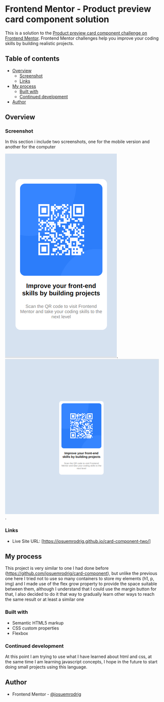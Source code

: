 # Frontend Mentor - Product preview card component solution

This is a solution to the [Product preview card component challenge on Frontend Mentor](https://www.frontendmentor.io/challenges/qr-code-component-iux_sIO_H). Frontend Mentor challenges help you improve your coding skills by building realistic projects.

## Table of contents

-   [Overview](#overview)
    -   [Screenshot](#screenshot)
    -   [Links](#links)
-   [My process](#my-process)
    -   [Built with](#built-with)
    -   [Continued development](#continued-development)
-   [Author](#author)


## Overview


### Screenshot

 In this section i include two screenshots, one for the mobile version and another for the computer



![](./Screenshot-mobile.png). ![](./Screenshot-desktop.png).

### Links

-   Live Site URL: [https://josuemrodrig.github.io/card-component-two/]

## My process

This project is very similar to one I had done before (https://github.com/josuemrodrig/card-component), but unlike the previous one here I tried not to use so many containers to store my elements (h1, p, img) and I made use of the flex grow property to provide the space suitable between them, although I understand that I could use the margin button for that, I also decided to do it that way to gradually learn other ways to reach the same result or at least a similar one


### Built with

-   Semantic HTML5 markup
-   CSS custom properties
-   Flexbox


### Continued development

At this point I am trying to use what I have learned about html and css, at the same time I am learning javascript concepts, I hope in the future to start doing small projects using this language.


## Author

-   Frontend Mentor - [@josuemrodrig](https://www.frontendmentor.io/profile/josuemrodrig)
